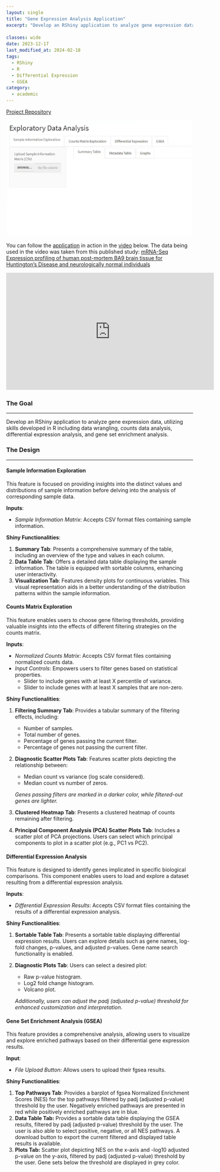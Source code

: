 ```yaml
---
layout: single
title: "Gene Expression Analysis Application"
excerpt: "Develop an RShiny application to analyze gene expression data, utilizing skills developed in R including data wrangling, counts data analysis, differential expression analysis, and gene set enrichment analysis."

classes: wide
date: 2023-12-17
last_modified_at: 2024-02-18
tags:
  - RShiny
  - R
  - Differential Expression
  - GSEA
category:
  - academic
---
```

<i class="fab fa-github"></i>[Project Repository](https://github.com/Jstream11/BioinformaticsAnalysisRShinyApplication.git)

<figure style="text-align: center; width: 500px; margin: 0 auto;">
<img src="/assets/images/RShinyAppProj/RShiny_App_SS.png" alt="RShiny App">
</figure>

You can follow the [application](https://jstream11.shinyapps.io/finalproj/) in action in the [video](https://youtu.be/d3RQ6D4s9jw?si=zsfWkHb8Ksl_UlxS) below. The data being used in the video was taken from this published study:
[mRNA-Seq Expression profiling of human post-mortem BA9 brain tissue for Huntington’s Disease and neurologically normal individuals](https://www.ncbi.nlm.nih.gov/geo/query/acc.cgi?acc=GSE64810)

<iframe width="560" height="315" src="https://www.youtube.com/embed/d3RQ6D4s9jw?si=HSf0tSO6gnBx7AQS" title="YouTube video player" frameborder="0" allow="accelerometer; autoplay; clipboard-write; encrypted-media; gyroscope; picture-in-picture; web-share" allowfullscreen></iframe>


### The Goal

---

Develop an RShiny application to analyze gene expression data, utilizing skills developed in R including data wrangling, counts data analysis, differential expression analysis, and gene set enrichment analysis. 

### The Design

---

#### Sample Information Exploration ####

This feature is focused on providing insights into the distinct values and distributions of sample information before delving into the analysis of corresponding sample data.

**Inputs**:

- *Sample Information Matrix*: Accepts CSV format files containing sample information.

**Shiny Functionalities**:

1. **Summary Tab**: Presents a comprehensive summary of the table, including an overview of the type and values in each column.
2. **Data Table Tab**: Offers a detailed data table displaying the sample information. The table is equipped with sortable columns, enhancing user interactivity.
3. **Visualization Tab**: Features density plots for continuous variables. This visual representation aids in a better understanding of the distribution patterns within the sample information.

#### Counts Matrix Exploration ####

This feature enables users to choose gene filtering thresholds, providing valuable insights into the effects of different filtering strategies on the counts matrix.

**Inputs**:

- *Normalized Counts Matrix*: Accepts CSV format files containing normalized counts data.
- *Input Controls*: Empowers users to filter genes based on statistical properties.
    - Slider to include genes with at least X percentile of variance.
    - Slider to include genes with at least X samples that are non-zero.

**Shiny Functionalities**:

1. **Filtering Summary Tab**: Provides a tabular summary of the filtering effects, including:
    - Number of samples.
    - Total number of genes.
    - Percentage of genes passing the current filter.
    - Percentage of genes not passing the current filter.
2. **Diagnostic Scatter Plots Tab**: Features scatter plots depicting the relationship between:
    - Median count vs variance (log scale considered).
    - Median count vs number of zeros.
    
    *Genes passing filters are marked in a darker color, while filtered-out genes are lighter.*
    
3. **Clustered Heatmap Tab**: Presents a clustered heatmap of counts remaining after filtering. 
4. **Principal Component Analysis (PCA) Scatter Plots Tab**: Includes a scatter plot of PCA projections. Users can select which principal components to plot in a scatter plot (e.g., PC1 vs PC2).

#### Differential Expression Analysis ####

This feature is designed to identify genes implicated in specific biological comparisons. This component enables users to load and explore a dataset resulting from a differential expression analysis.

**Inputs**:

- *Differential Expression Results*: Accepts CSV format files containing the results of a differential expression analysis.

**Shiny Functionalities**:

1. **Sortable Table Tab**: Presents a sortable table displaying differential expression results. Users can explore details such as gene names, log-fold changes, p-values, and adjusted p-values. Gene name search functionality is enabled.
2. **Diagnostic Plots Tab**: Users can select a desired plot:
    - Raw p-value histogram.
    - Log2 fold change histogram.
    - Volcano plot.
    
    *Additionally, users can adjust the padj (adjusted p-value) threshold for enhanced customization and interpretation.*
    

#### Gene Set Enrichment Analysis (GSEA) ####

This feature provides a comprehensive analysis, allowing users to visualize and explore enriched pathways based on their differential gene expression results.

**Input**:

- *File Upload Button*: Allows users to upload their fgsea results.

**Shiny Functionalities**:

1. **Top Pathways Tab**: Provides a barplot of fgsea Normalized Enrichment Scores (NES) for the top pathways filtered by padj (adjusted p-value) threshold by the user. Negatively enriched pathways are presented in red while positively enriched pathways are in blue.
2. **Data Table Tab:** Provides a sortable data table displaying the GSEA results, filtered by padj (adjusted p-value) threshold by the user. The user is also able to select positive, negative, or all NES pathways.  A download button to export the current filtered and displayed table results is available.
3. **Plots Tab:** Scatter plot depicting NES on the x-axis and -log10 adjusted p-value on the y-axis, filtered by padj (adjusted p-value) threshold by the user. Gene sets below the threshold are displayed in grey color.
